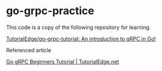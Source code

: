 # go-grpc-practice
This code is a copy of the following repository for learning.

[TutorialEdge/go-grpc-tutorial: An introduction to gRPC in Go!](https://github.com/TutorialEdge/go-grpc-tutorial)

Referenced article

[Go gRPC Beginners Tutorial | TutorialEdge.net](https://tutorialedge.net/golang/go-grpc-beginners-tutorial/)
